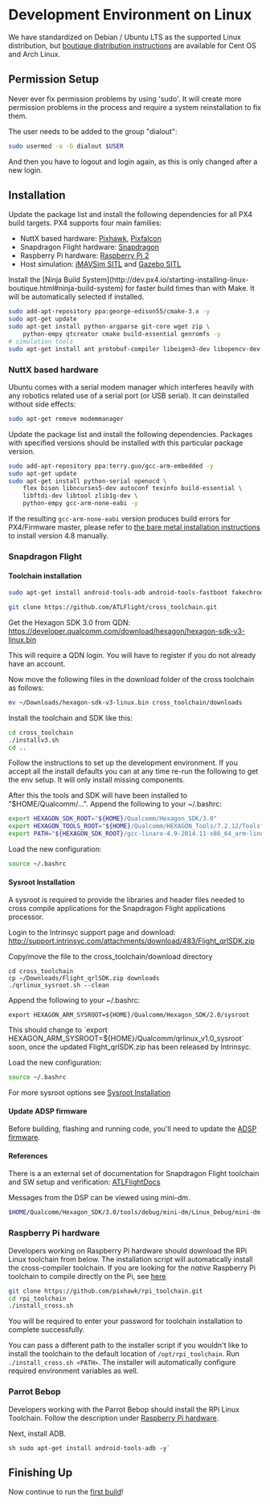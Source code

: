 # Development Environment on Linux

We have standardized on Debian / Ubuntu LTS as the supported Linux distribution, but [boutique distribution instructions](starting-installing-linux-boutique.md) are available for Cent OS and Arch Linux.

## Permission Setup

<aside class="note">
Never ever fix permission problems by using 'sudo'. It will create more permission problems in the process and require a system reinstallation to fix them.
</aside>

The user needs to be added to the group "dialout":

<div class="host-code"></div>

```sh
sudo usermod -a -G dialout $USER
```

And then you have to logout and login again, as this is only changed after a new login.

## Installation

Update the package list and install the following dependencies for all PX4 build targets. PX4 supports four main families:

  * NuttX based hardware: [Pixhawk](hardware-pixhawk.md), [Pixfalcon](hardware-pixfalcon.md)
  * Snapdragon Flight hardware: [Snapdragon](hardware-snapdragon.md)
  * Raspberry Pi hardware: [Raspberry Pi 2](hardware-pi2.md)
  * Host simulation: [jMAVSim SITL](simulation-sitl.md) and [Gazebo SITL](simulation-gazebo.md)

<aside class="note">
Install the [Ninja Build System](http://dev.px4.io/starting-installing-linux-boutique.html#ninja-build-system) for faster build times than with Make. It will be automatically selected if installed.
</aside>

<div class="host-code"></div>

```sh
sudo add-apt-repository ppa:george-edison55/cmake-3.x -y
sudo apt-get update
sudo apt-get install python-argparse git-core wget zip \
    python-empy qtcreator cmake build-essential genromfs -y
# simulation tools
sudo apt-get install ant protobuf-compiler libeigen3-dev libopencv-dev openjdk-7-jdk openjdk-7-jre clang-3.5 lldb-3.5 -y
```

### NuttX based hardware

Ubuntu comes with a serial modem manager which interferes heavily with any robotics related use of a serial port (or USB serial). It can deinstalled without side effects:

<div class="host-code"></div>

```sh
sudo apt-get remove modemmanager
```

Update the package list and install the following dependencies. Packages with specified versions should be installed with this particular package version.

<div class="host-code"></div>

```sh
sudo add-apt-repository ppa:terry.guo/gcc-arm-embedded -y
sudo apt-get update
sudo apt-get install python-serial openocd \
    flex bison libncurses5-dev autoconf texinfo build-essential \
    libftdi-dev libtool zlib1g-dev \
    python-empy gcc-arm-none-eabi -y
```

If the resulting `gcc-arm-none-eabi` version produces build errors for PX4/Firmware master, please refer to [the bare metal installation instructions](http://dev.px4.io/starting-installing-linux-boutique.html#toolchain-installation) to install version 4.8 manually.

### Snapdragon Flight

#### Toolchain installation

<div class="host-code"></div>

```sh
sudo apt-get install android-tools-adb android-tools-fastboot fakechroot fakeroot unzip xz-utils wget -y
```

<div class="host-code"></div>

```sh
git clone https://github.com/ATLFlight/cross_toolchain.git
```

Get the Hexagon SDK 3.0 from QDN: https://developer.qualcomm.com/download/hexagon/hexagon-sdk-v3-linux.bin

This will require a QDN login. You will have to register if you do not already have an account.

Now move the following files in the download folder of the cross toolchain as follows:

<div class="host-code"></div>

```sh
mv ~/Downloads/hexagon-sdk-v3-linux.bin cross_toolchain/downloads
```
Install the toolchain and SDK like this:

<div class="host-code"></div>

```sh
cd cross_toolchain
./installv3.sh
cd ..
```

Follow the instructions to set up the development environment. If you accept all the install defaults you can at any time re-run the following to get the env setup. It will only install missing components.

After this the tools and SDK will have been installed to "$HOME/Qualcomm/...". Append the following to your ~/.bashrc:

<div class="host-code"></div>

```sh
export HEXAGON_SDK_ROOT="${HOME}/Qualcomm/Hexagon_SDK/3.0"
export HEXAGON_TOOLS_ROOT="${HOME}/Qualcomm/HEXAGON_Tools/7.2.12/Tools"
export PATH="${HEXAGON_SDK_ROOT}/gcc-linaro-4.9-2014.11-x86_64_arm-linux-gnueabihf_linux/bin:$PATH"
```

Load the new configuration:

<div class="host-code"></div>

```sh
source ~/.bashrc
```

#### Sysroot Installation

A sysroot is required to provide the libraries and header files needed to cross compile applications for the Snapdragon Flight applications processor.

Login to the Intrinsyc support page and download: http://support.intrinsyc.com/attachments/download/483/Flight_qrlSDK.zip

Copy/move the file to the cross_toolchain/download directory

```
cd cross_toolchain
cp ~/Downloads/Flight_qrlSDK.zip downloads
./qrlinux_sysroot.sh --clean
```

Append the following to your ~/.bashrc:

```
export HEXAGON_ARM_SYSROOT=${HOME}/Qualcomm/Hexagon_SDK/2.0/sysroot
```

<aside class="todo">
This should change to
`export HEXAGON_ARM_SYSROOT=${HOME}/Qualcomm/qrlinux_v1.0_sysroot`
soon, once the updated Flight_qrlSDK.zip has been released by Intrinsyc.
</aside>

Load the new configuration:

<div class="host-code"></div>

```sh
source ~/.bashrc
```

For more sysroot options see [Sysroot Installation](https://github.com/ATLFlight/cross_toolchain/blob/sdk3/README.md#sysroot-installation)

#### Update ADSP firmware
Before building, flashing and running code, you'll need to update the [ADSP firmware](advanced-snapdragon.html#updating-the-adsp-firmware).

#### References

There is a an external set of documentation for Snapdragon Flight toolchain and SW setup and verification:
[ATLFlightDocs](https://github.com/ATLFlight/ATLFlightDocs/blob/master/README.md)

Messages from the DSP can be viewed using mini-dm.

<div class="host-code"></div>

```sh
$HOME/Qualcomm/Hexagon_SDK/3.0/tools/debug/mini-dm/Linux_Debug/mini-dm
```

### Raspberry Pi hardware
Developers working on Raspberry Pi hardware should download the RPi Linux toolchain from below. The installation script will automatically install the cross-compiler toolchain. If you are looking for the *native* Raspberry Pi toolchain to compile directly on the Pi, see [here](http://dev.px4.io/hardware-pi2.html#native-builds-optional)

<div class="host-code"></div>

```sh
git clone https://github.com/pixhawk/rpi_toolchain.git
cd rpi_toolchain
./install_cross.sh
```
You will be required to enter your password for toolchain installation to complete successfully.

You can pass a different path to the installer script if you wouldn't like to install the toolchain to the default location of ```/opt/rpi_toolchain```. Run ``` ./install_cross.sh <PATH>```. The installer will automatically configure required environment variables as well.

### Parrot Bebop
Developers working with the Parrot Bebop should install the RPi Linux Toolchain. Follow the
description under [Raspberry Pi hardware](raspberry-pi-hardware).

Next, install ADB.

<div class="host-code"></div>

``sh
sudo apt-get install android-tools-adb -y`
``

## Finishing Up

Now continue to run the [first build](starting-building.md)!
